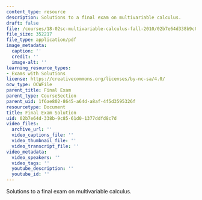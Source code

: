```yaml
---
content_type: resource
description: Solutions to a final exam on multivariable calculus.
draft: false
file: /courses/18-02sc-multivariable-calculus-fall-2010/02b7e64d338b9c8561d01377ddfd8c7d_MIT18_02SC_finalexamsol.pdf
file_size: 352217
file_type: application/pdf
image_metadata:
  caption: ''
  credit: ''
  image-alt: ''
learning_resource_types:
- Exams with Solutions
license: https://creativecommons.org/licenses/by-nc-sa/4.0/
ocw_type: OCWFile
parent_title: Final Exam
parent_type: CourseSection
parent_uid: 1f6ae802-8645-a64d-a8af-4f5d3595326f
resourcetype: Document
title: Final Exam Solution
uid: 02b7e64d-338b-9c85-61d0-1377ddfd8c7d
video_files:
  archive_url: ''
  video_captions_file: ''
  video_thumbnail_file: ''
  video_transcript_file: ''
video_metadata:
  video_speakers: ''
  video_tags: ''
  youtube_description: ''
  youtube_id: ''
---
```

Solutions to a final exam on multivariable calculus.